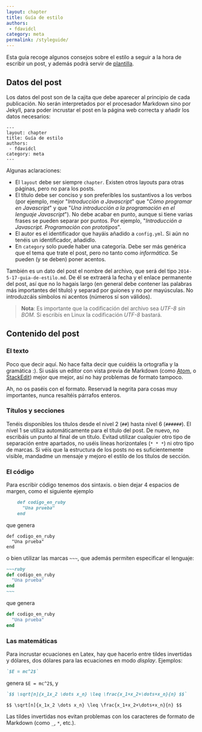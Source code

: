 ```yaml
---
layout: chapter
title: Guía de estilo
authors:
 - fdavidcl
category: meta
permalink: /styleguide/
---
```


Esta guía recoge algunos consejos sobre el estilo a seguir
a la hora de escribir un post, y además podrá servir de [plantilla](https://raw.githubusercontent.com/dgiim/blog/gh-pages/guia-de-estilo.mdhttps://raw.githubusercontent.com/dgiim/blog/gh-pages/guia-de-estilo.md).

## Datos del post
Los datos del post son de la cajita que debe aparecer al principio
de cada publicación. No serán interpretados por el procesador
Markdown sino por Jekyll, para poder incrustar el post en la página
web correcta y añadir los datos necesarios:

    ---
    layout: chapter
    title: Guía de estilo
    authors:
     - fdavidcl
    category: meta
    ---

Algunas aclaraciones:

 * El `layout` debe ser siempre `chapter`. Existen otros layouts
 para otras páginas, pero no para los posts.
 * El título debe ser conciso y son preferibles los sustantivos a
 los verbos (por ejemplo, mejor "*Introducción a Javascript*" que
     "*Cómo programar en Javascript*" y que "*Una introducción a la
     programación en el lenguaje Javascript*"). No debe acabar en
     punto, aunque si tiene varias frases se pueden separar por
     puntos. Por ejemplo, "*Introducción a Javascript. Programación
     con prototipos*".
 * El autor es el identificador que hayáis añadido a `config.yml`.
 Si aún no tenéis un identificador, añadidlo.
 * En `category` solo puede haber una categoría. Debe ser más genérica
 que el tema que trate el post, pero no tanto como *informática*. Se
 pueden (y se deben) poner acentos.

También es un dato del post el nombre del archivo, que será del tipo
`2014-5-17-guia-de-estilo.md`. De él se extraerá la fecha y el enlace
permanente del post, así que no lo hagais largo (en general debe
    contener las palabras más importantes del título) y separad por
    guiones y no por mayúsculas. No introduzcáis símbolos ni acentos
    (números sí son válidos).

> **Nota**: Es importante que la codificación del archivo sea *UTF-8
> sin BOM*. Si escribís en Linux la codificación *UTF-8* bastará.

## Contenido del post

### El texto
Poco que decir aquí. No hace falta decir que cuidéis la ortografía y
la gramática :). Si usáis un editor con vista previa de Markdown
(como [Atom](http://www.webupd8.org/2014/05/install-atom-text-editor-in-ubuntu-via-ppa.html),
o [StackEdit](https://stackedit.io/)) mejor que mejor, así no hay
problemas de formato tampoco.

Ah, no os paséis con el formato. Reservad la negrita para cosas muy
importantes, nunca resaltéis párrafos enteros.

### Títulos y secciones
Tenéis disponibles los títulos desde el nivel 2 (`##`) hasta nivel 6
(`######`). El nivel 1 se utiliza automáticamente para el título del
post. De nuevo, no escribáis un punto al final de un título. Evitad
utilizar cualquier otro tipo de separación entre apartados, no uséis
líneas horizontales (`* * *`) ni otro tipo de marcas. Si véis que la
estructura de los posts no es suficientemente visible, mandadme un
mensaje y mejoro el estilo de los títulos de sección.

### El código
Para escribir código tenemos dos sintaxis. o bien dejar 4 espacios de
margen, como el siguiente ejemplo

~~~markdown
    def codigo_en_ruby
      "Una prueba"
    end
~~~
que genera

    def codigo_en_ruby
      "Una prueba"
    end

o bien utilizar las marcas `~~~`, que además permiten especificar el
lenguaje:

~~~~markdown
~~~ruby
def codigo_en_ruby
  "Una prueba"
end
~~~
~~~~

que genera

~~~ruby
def codigo_en_ruby
  "Una prueba"
end
~~~

### Las matemáticas
Para incrustar ecuaciones en Latex, hay que hacerlo entre tildes
invertidas y dólares, dos dólares para las ecuaciones
en modo *display*. Ejemplos:

~~~markdown
`$E = mc^2$`
~~~

genera `$E = mc^2$`, y

~~~markdown
`$$ \sqrt[n]{x_1x_2 \dots x_n} \leq \frac{x_1+x_2+\dots+x_n}{n} $$`
~~~

`$$ \sqrt[n]{x_1x_2 \dots x_n} \leq \frac{x_1+x_2+\dots+x_n}{n} $$`

Las tildes invertidas nos evitan problemas con los caracteres de
formato de Markdown (como `_`, `*`, etc.).
